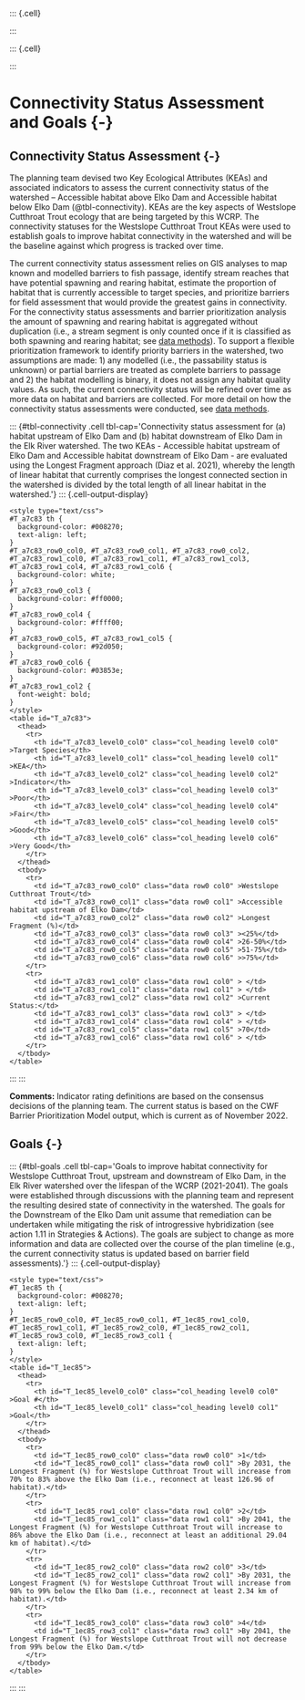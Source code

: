::: {.cell}

:::

::: {.cell}

:::








# Connectivity Status Assessment and Goals {-}

## Connectivity Status Assessment {-}

The planning team devised two Key Ecological Attributes (KEAs) and associated indicators to assess the current connectivity status of the watershed – Accessible habitat above Elko Dam and Accessible habitat below Elko Dam (@tbl-connectivity). KEAs are the key aspects of Westslope Cutthroat Trout ecology that are being targeted by this WCRP. The connectivity statuses for the Westslope Cutthroat Trout KEAs were used to establish goals to improve habitat connectivity in the watershed and will be the baseline against which progress is tracked over time. 

The current connectivity status assessment relies on GIS analyses to map known and modelled barriers to fish passage, identify stream reaches that have potential spawning and rearing habitat, estimate the proportion of habitat that is currently accessible to target species, and prioritize barriers for field assessment that would provide the greatest gains in connectivity. For the connectivity status assessments and barrier prioritization analysis the amount of spawning and rearing habitat is aggregated without duplication (i.e., a stream segment is only counted once if it is classified as both spawning and rearing habitat; see [data methods](data-methods.qmd)). To support a flexible prioritization framework to identify priority barriers in the watershed, two assumptions are made: 1) any modelled (i.e., the passability status is unknown) or partial barriers are treated as complete barriers to passage and 2) the habitat modelling is binary, it does not assign any habitat quality values. As such, the current connectivity status will be refined over time as more data on habitat and barriers are collected. For more detail on how the connectivity status assessments were conducted, see [data methods](data-methods.qmd).








::: {#tbl-connectivity .cell tbl-cap='Connectivity status assessment for (a) habitat upstream of Elko Dam and (b) habitat downstream of Elko Dam in the Elk River watershed. The two KEAs - Accessible habitat upstream of Elko Dam and Accessible habitat downstream of Elko Dam - are evaluated using the Longest Fragment approach (Diaz et al. 2021), whereby the length of linear habitat that currently comprises the longest connected section in the watershed is divided by the total length of all linear habitat in the watershed.'}
::: {.cell-output-display}


```{=html}
<style type="text/css">
#T_a7c83 th {
  background-color: #008270;
  text-align: left;
}
#T_a7c83_row0_col0, #T_a7c83_row0_col1, #T_a7c83_row0_col2, #T_a7c83_row1_col0, #T_a7c83_row1_col1, #T_a7c83_row1_col3, #T_a7c83_row1_col4, #T_a7c83_row1_col6 {
  background-color: white;
}
#T_a7c83_row0_col3 {
  background-color: #ff0000;
}
#T_a7c83_row0_col4 {
  background-color: #ffff00;
}
#T_a7c83_row0_col5, #T_a7c83_row1_col5 {
  background-color: #92d050;
}
#T_a7c83_row0_col6 {
  background-color: #03853e;
}
#T_a7c83_row1_col2 {
  font-weight: bold;
}
</style>
<table id="T_a7c83">
  <thead>
    <tr>
      <th id="T_a7c83_level0_col0" class="col_heading level0 col0" >Target Species</th>
      <th id="T_a7c83_level0_col1" class="col_heading level0 col1" >KEA</th>
      <th id="T_a7c83_level0_col2" class="col_heading level0 col2" >Indicator</th>
      <th id="T_a7c83_level0_col3" class="col_heading level0 col3" >Poor</th>
      <th id="T_a7c83_level0_col4" class="col_heading level0 col4" >Fair</th>
      <th id="T_a7c83_level0_col5" class="col_heading level0 col5" >Good</th>
      <th id="T_a7c83_level0_col6" class="col_heading level0 col6" >Very Good</th>
    </tr>
  </thead>
  <tbody>
    <tr>
      <td id="T_a7c83_row0_col0" class="data row0 col0" >Westslope Cutthroat Trout</td>
      <td id="T_a7c83_row0_col1" class="data row0 col1" >Accessible habitat upstream of Elko Dam</td>
      <td id="T_a7c83_row0_col2" class="data row0 col2" >Longest Fragment (%)</td>
      <td id="T_a7c83_row0_col3" class="data row0 col3" ><25%</td>
      <td id="T_a7c83_row0_col4" class="data row0 col4" >26-50%</td>
      <td id="T_a7c83_row0_col5" class="data row0 col5" >51-75%</td>
      <td id="T_a7c83_row0_col6" class="data row0 col6" >>75%</td>
    </tr>
    <tr>
      <td id="T_a7c83_row1_col0" class="data row1 col0" > </td>
      <td id="T_a7c83_row1_col1" class="data row1 col1" > </td>
      <td id="T_a7c83_row1_col2" class="data row1 col2" >Current Status:</td>
      <td id="T_a7c83_row1_col3" class="data row1 col3" > </td>
      <td id="T_a7c83_row1_col4" class="data row1 col4" > </td>
      <td id="T_a7c83_row1_col5" class="data row1 col5" >70</td>
      <td id="T_a7c83_row1_col6" class="data row1 col6" > </td>
    </tr>
  </tbody>
</table>

```


:::
:::








**Comments:** Indicator rating definitions are based on the consensus decisions of the planning team. The current status is based on the CWF Barrier Prioritization Model output, which is current as of November 2022.


## Goals {-}








::: {#tbl-goals .cell tbl-cap='Goals to improve habitat connectivity for Westslope Cutthroat Trout, upstream and downstream of Elko Dam, in the Elk River watershed over the lifespan of the WCRP (2021-2041). The goals were established through discussions with the planning team and represent the resulting desired state of connectivity in the watershed. The goals for the Downstream of the Elko Dam unit assume that remediation can be undertaken while mitigating the risk of introgressive hybridization (see action 1.11 in Strategies & Actions). The goals are subject to change as more information and data are collected over the course of the plan timeline (e.g., the current connectivity status is updated based on barrier field assessments).'}
::: {.cell-output-display}


```{=html}
<style type="text/css">
#T_1ec85 th {
  background-color: #008270;
  text-align: left;
}
#T_1ec85_row0_col0, #T_1ec85_row0_col1, #T_1ec85_row1_col0, #T_1ec85_row1_col1, #T_1ec85_row2_col0, #T_1ec85_row2_col1, #T_1ec85_row3_col0, #T_1ec85_row3_col1 {
  text-align: left;
}
</style>
<table id="T_1ec85">
  <thead>
    <tr>
      <th id="T_1ec85_level0_col0" class="col_heading level0 col0" >Goal #</th>
      <th id="T_1ec85_level0_col1" class="col_heading level0 col1" >Goal</th>
    </tr>
  </thead>
  <tbody>
    <tr>
      <td id="T_1ec85_row0_col0" class="data row0 col0" >1</td>
      <td id="T_1ec85_row0_col1" class="data row0 col1" >By 2031, the Longest Fragment (%) for Westslope Cutthroat Trout will increase from 70% to 83% above the Elko Dam (i.e., reconnect at least 126.96 of habitat).</td>
    </tr>
    <tr>
      <td id="T_1ec85_row1_col0" class="data row1 col0" >2</td>
      <td id="T_1ec85_row1_col1" class="data row1 col1" >By 2041, the Longest Fragment (%) for Westslope Cutthroat Trout will increase to 86% above the Elko Dam (i.e., reconnect at least an additional 29.04 km of habitat).</td>
    </tr>
    <tr>
      <td id="T_1ec85_row2_col0" class="data row2 col0" >3</td>
      <td id="T_1ec85_row2_col1" class="data row2 col1" >By 2031, the Longest Fragment (%) for Westslope Cutthroat Trout will increase from 98% to 99% below the Elko Dam (i.e., reconnect at least 2.34 km of habitat).</td>
    </tr>
    <tr>
      <td id="T_1ec85_row3_col0" class="data row3 col0" >4</td>
      <td id="T_1ec85_row3_col1" class="data row3 col1" >By 2041, the Longest Fragment (%) for Westslope Cutthroat Trout will not decrease from 99% below the Elko Dam.</td>
    </tr>
  </tbody>
</table>

```


:::
:::
